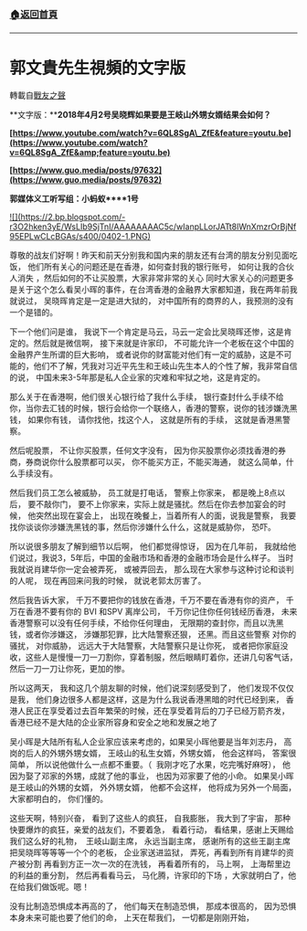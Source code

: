 ###  [:house:返回首頁](https://github.com/ourhimalayas/txt)
---
# 郭文貴先生視頻的文字版
轉載自[戰友之聲](http://littleantvoice.blogspot.com)

**文字版：****2018年4月2号吴晓辉如果要是王岐山外甥女婿结果会如何？**



**[https://www.youtube.com/watch?v=6QL8SgA\_ZfE&feature=youtu.be](https://www.youtube.com/watch?v=6QL8SgA_ZfE&amp;feature=youtu.be)**



**[https://www.guo.media/posts/97632](https://www.guo.media/posts/97632)**



**郭媒体义工听写组：小蚂蚁****1号**



[!\[\](https://2.bp.blogspot.com/-r3O2hken3yE/WsLIb9SjTnI/AAAAAAAAC5c/wIanpLLorJATt8lWnXmzrOrBjNf95EPLwCLcBGAs/s400/0402-1.PNG)](https://2.bp.blogspot.com/-r3O2hken3yE/WsLIb9SjTnI/AAAAAAAAC5c/wIanpLLorJATt8lWnXmzrOrBjNf95EPLwCLcBGAs/s1600/0402-1.PNG)



尊敬的战友们好啊！昨天和前天分别我和国内来的朋友还有台湾的朋友分别见面吃饭， 他们所有关心的问题还是在香港，如何查封我的银行账号， 如何让我的合伙人消失 ，然后如何的不让买股票，大家非常非常的关心 同时大家关心的问题更多是关于这个怎么看吴小晖的事件，在台湾香港的金融界大家都知道，我在两年前我就说过， 吴晓晖肯定是一定是进大狱的， 对中国所有的商界的人，我预测的没有一个是错的。



下一个他们问是谁， 我说下一个肯定是马云，马云一定会比吴晓晖还惨，这是肯定的。然后就是微信啊， 接下来就是许家印， 不可能允许一个老板在这个中国的金融界产生所谓的巨大影响， 或者说你的财富能对他们有一定的威胁，这是不可能的，他们不了解，凭我对习近平先生和王岐山先生本人的个性了解，我非常自信的说， 中国未来3-5年那是私人企业家的灾难和牢狱之地，这是肯定的。



那么关于在香港啊，他们很关心银行给了我什么手续， 银行查封什么手续不给你，当你去汇钱的时候，银行会给你一个联络人，香港的警察，说你的钱涉嫌洗黑钱， 如果你有钱， 请你找他，找这个人， 这就是所有的手续， 这就是香港黑警察。



然后呢股票， 不让你买股票，任何文字没有， 因为你买股票你必须找香港的券商，券商说你什么股票都可以买， 你不能买方正，不能买海通， 就这么简单，什么手续没有。

然后我们员工怎么被威胁， 员工就是打电话， 警察上你家来， 都是晚上8点以后， 要不敲你门， 要不上你家来，实际上就是骚扰。然后在你去参加宴会的时候， 他突然出现在宴会上， 出现在晚餐上，当着所有人的面，说我是警察， 我要找你谈谈你涉嫌洗黑钱的事，然后你涉嫌什么什么，这就是威胁你， 恐吓。



所以说很多朋友了解到细节以后啊， 他们都觉得惊讶， 因为在几年前， 我就给他们说过，我说3，5年后，中国的金融市场和香港的金融市场会是什么样子。 当时我就说肖建华你一定会被弄死， 或被弄回去， 那么现在大家参与这种讨论和谈判的人呢， 现在再回来问我的时候， 就说老郭太厉害了。



然后我告诉大家， 千万不要把你的钱放在香港，千万不要在香港有你的资产， 千万在香港不要有你的 BVI 和SPV 离岸公司， 千万你记住你任何钱经历香港， 未来香港警察可以没有任何手续，不给你任何理由， 无限期的查封你，而且以洗黑钱，或者你涉嫌这， 涉嫌那犯罪，比大陆警察还狠， 还黑。而且这些警察 对你的骚扰， 对你威胁， 远远大于大陆警察，大陆警察只是让你死， 或者把你家庭没收，这些人是慢慢一刀一刀割你，穿着制服，然后眼睛盯着你，还讲几句客气话， 然后一刀一刀让你死，更加的惨。

所以这两天， 我和这几个朋友聊的时候，他们说深刻感受到了， 他们发现不仅仅是我， 他们身边很多人都是这样，这是为什么我说香港黑暗的时代已经到来， 香港人民正在享受着过去百年繁荣的时候，还在享受着背后的刀子已经万箭齐发， 香港已经不是大陆的企业家所容身和安全之地和发展之地了



吴小晖是大陆所有私人企业家应该来考虑的，如果吴小晖他要是当年刘志丹， 高岗的后人的外甥外甥女婿， 王岐山的私生女婿，外甥女婿， 他会这样吗， 答案很简单， 所以说他做什么一点都不重要。（  我刚才吃了水果，吃完嘴好麻呀）， 他因为娶了邓家的外甥，成就了他的事业， 也因为邓家要了他的小命。 如果吴小晖是王岐山的外甥的女婿， 外外甥女婿， 他都不会这样， 他将成为另外一个局面， 大家都明白的， 你们懂的。



这些天啊，特别兴奋， 看到了这些人的疯狂， 自我膨胀， 我大到了宇宙， 那种快要爆炸的疯狂，亲爱的战友们，不要着急， 看着行动， 看结果，感谢上天赐给我们这么好的礼物，  王岐山副主席， 永远当副主席， 感谢所有的这些王副主席把吴晓晖等等等一个个的老板， 企业家送进监狱， 弄死，再看到所有肖建华的资产被分割 再看到方正一次一次的在洗钱， 再看着所有的， 马上啊， 上海帮里边的利益的重分割， 然后再看看马云， 马化腾，许家印的下场 ，大家就明白了，他在给我们做饭呢。嗯！



没有比制造恐惧成本再高的了， 他们每天在制造恐惧， 那成本很高的， 因为恐惧本身未来可能也要了他们的命， 上天在帮我们， 一切都是刚刚开始，